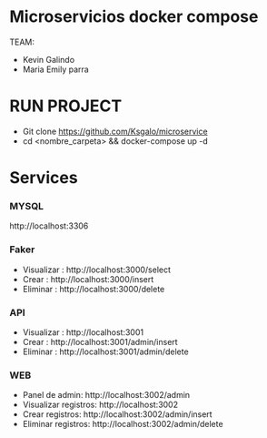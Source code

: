# Microservicios docker compose

TEAM:

- Kevin Galindo 
- Maria Emily parra

# RUN PROJECT

- Git clone https://github.com/Ksgalo/microservice
- cd <nombre_carpeta> && docker-compose up -d

# Services

### MYSQL

http://localhost:3306

### Faker

- Visualizar : http://localhost:3000/select
- Crear : http://localhost:3000/insert
- Eliminar : http://localhost:3000/delete

### API

- Visualizar : http://localhost:3001
- Crear : http://localhost:3001/admin/insert
- Eliminar : http://localhost:3001/admin/delete

### WEB

- Panel de admin: http://localhost:3002/admin
- Visualizar registros: http://localhost:3002
- Crear registros: http://localhost:3002/admin/insert
- Eliminar registros: http://localhost:3002/admin/delete
